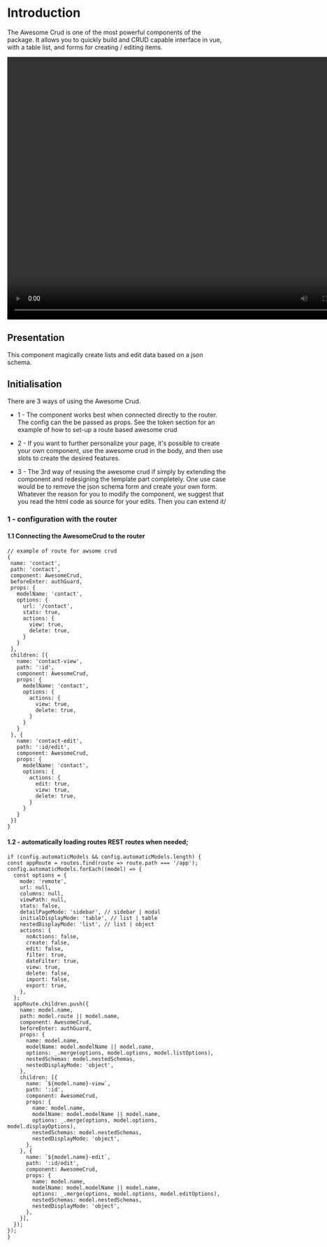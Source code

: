 # Introduction


The Awesome Crud is one of the most powerful components of the package. It allows you to quickly build and CRUD capable interface in vue, with a table list, and forms for creating / editing items.

<video width="800" height="600" controls autoplay="true">
  <source src="./awesomecrud-demo.mp4" type="video/mp4">
  Your browser does not support the video tag.
</video>


## Presentation

This component magically create lists and edit data based on a json schema.

  ## Initialisation


  There are 3 ways of using the Awesome Crud.
  - 1 - The component works best when connected directly to the router. The config can the be passed as props. See the token section for an example of how to set-up a route based awesome crud

  - 2 - If you want to further personalize your page, it's possible to create your own component, use the awesome crud in the body, and then use slots to create the desired features.

  - 3 - The 3rd way of reusing the awesome crud if simply by extending the component and redesigning the template part completely. One use case would be to remove the json schema form and create your own form.
  Whatever the reason for you to modify the component, we suggest that you read the html code as source for your edits. Then you can extend it/

  ### 1 - configuration with the router

  #### 1.1 Connecting the AwesomeCrud to the router


  ```
  // example of route for awsome crud
  {
   name: 'contact',
   path: 'contact',
   component: AwesomeCrud,
   beforeEnter: authGuard,
   props: {
     modelName: 'contact',
     options: {
       url: '/contact',
       stats: true,
       actions: {
         view: true,
         delete: true,
       }
     }
   },
   children: [{
     name: 'contact-view',
     path: ':id',
     component: AwesomeCrud,
     props: {
       modelName: 'contact',
       options: {
         actions: {
           view: true,
           delete: true,
         }
       }
     }
   }, {
     name: 'contact-edit',
     path: ':id/edit',
     component: AwesomeCrud,
     props: {
       modelName: 'contact',
       options: {
         actions: {
           edit: true,
           view: true,
           delete: true,
         }
       }
     }
   }]
 }
```


  #### 1.2 - automatically loading routes REST routes when needed;


  ```
  if (config.automaticModels && config.automaticModels.length) {
  const appRoute = routes.find(route => route.path === '/app');
  config.automaticModels.forEach((model) => {
    const options = {
      mode: 'remote',
      url: null,
      columns: null,
      viewPath: null,
      stats: false,
      detailPageMode: 'sidebar', // sidebar | modal
      initialDisplayMode: 'table', // list | table
      nestedDisplayMode: 'list', // list | object
      actions: {
        noActions: false,
        create: false,
        edit: false,
        filter: true,
        dateFilter: true,
        view: true,
        delete: false,
        import: false,
        export: true,
      },
    };
    appRoute.children.push({
      name: model.name,
      path: model.route || model.name,
      component: AwesomeCrud,
      beforeEnter: authGuard,
      props: {
        name: model.name,
        modelName: model.modelName || model.name,
        options: _.merge(options, model.options, model.listOptions),
        nestedSchemas: model.nestedSchemas,
        nestedDisplayMode: 'object',
      },
      children: [{
        name: `${model.name}-view`,
        path: ':id',
        component: AwesomeCrud,
        props: {
          name: model.name,
          modelName: model.modelName || model.name,
          options: _.merge(options, model.options, model.displayOptions),
          nestedSchemas: model.nestedSchemas,
          nestedDisplayMode: 'object',
        },
      }, {
        name: `${model.name}-edit`,
        path: ':id/edit',
        component: AwesomeCrud,
        props: {
          name: model.name,
          modelName: model.modelName || model.name,
          options: _.merge(options, model.options, model.editOptions),
          nestedSchemas: model.nestedSchemas,
          nestedDisplayMode: 'object',
        },
      }],
    });
  });
}

```

